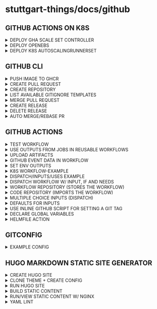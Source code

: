 # stuttgart-things/docs/github

<!-- https://www.thisdot.co/blog/creating-your-own-github-action-with-typescript -->

<!--
https://docs.github.com/en/actions/hosting-your-own-runners/managing-self-hosted-runners-with-actions-runner-controller/deploying-runner-scale-sets-with-actions-runner-controller#using-docker-in-docker-or-kubernetes-mode-for-containers -->

## GITHUB ACTIONS ON K8S

<details><summary>DEPLOY GHA SCALE SET CONTROLLER</summary>

```bash
helm upgrade --install arc \
--namespace arc-systems \
--create-namespace \
oci://ghcr.io/actions/actions-runner-controller-charts/gha-runner-scale-set-controller
```

</details>

<details><summary>DEPLOY OPENEBS</summary>

```bash
helm repo add openebs https://openebs.github.io/charts
helm install openebs openebs/openebs --version 3.9.0 -n openebs --create-namespace
```

</details>

<details><summary>DEPLOY K8S AUTOSCALINGRUNNERSET</summary>

```bash
cat <<EOF > ./k8s-arc-scale-values.yaml
containerMode:
  type: kubernetes
  kubernetesModeWorkVolumeClaim:
    accessModes: ["ReadWriteOnce"]
    storageClassName: openebs-hostpath
    resources:
      requests:
        storage: 1Gi

template:
  spec:
    containers:
    - name: runner
      image: ghcr.io/actions/actions-runner:latest
      command: ["/home/runner/run.sh"]
      env:
        - name: ACTIONS_RUNNER_REQUIRE_JOB_CONTAINER
          value: "false"
EOF

GITHUB_CONFIG_URL="https://github.com/stuttgart-things/docs"
GITHUB_PAT="<$GITHUB_PAT>"
helm upgrade --install k8s-docs \
--namespace arc-runners \
--create-namespace \
--set githubConfigUrl="${GITHUB_CONFIG_URL}" \
--set githubConfigSecret.github_token="${GITHUB_PAT}" \
--values ./k8s-arc-scale-values.yaml \
oci://ghcr.io/actions/actions-runner-controller-charts/gha-runner-scale-set --version 0.6.1
```

</details>

## GITHUB CLI

<details><summary>PUSH IMAGE TO GHCR</summary>

```bash
sudo nerdctl login ghcr.io -u patrick-hermann-sva -p $GITHUB_TOKEN
sudo nerdctl build -t ghcr.io/stuttgart-things/sthings-slides:v2 .
sudo nerdctl push ghcr.io/stuttgart-things/sthings-slides:v2
```

</details>

<details><summary>CREATE PULL REQUEST</summary>

```bash
gh pr create -t "tekton-test1" -b "added git tasks to taskfile"
```

</details>

<details><summary>CREATE REPOSITORY</summary>

```bash
gh repo create stuttgart-things/stagetime-operator \
--public \
--add-readme \
--description "stagetime operator" \
--clone \
--license Apache-2.0 \
-g Go
```

</details>

<details><summary>LIST AVAILABLE GITIGNORE TEMPLATES</summary>

```bash
gh api /gitignore/templates -q ".[]"
```

</details>

<details><summary>MERGE PULL REQUEST</summary>

```bash
gh pr merge $(gh pr list | grep "^[^#;]" | awk '{print $1}') --auto --rebase --delete-branch
```

</details>

<details><summary>CREATE RELEASE</summary>

```bash
gh release create {{ .PROJECT }}-{{ .VERSION_NUMBER_PREFIX }}{{ .UPDATED_VERSION_NUMBER }} --notes "released chart artifcact for {{ .PROJECT }}" {{ .PACKAGE }}
```

</details>

<details><summary>DELETE RELEASE</summary>

```bash
gh release delete {{ .PROJECT }}-{{ .VERSION_NUMBER_PREFIX }}{{ .UPDATED_VERSION_NUMBER }} -y || true
```

</details>

<details><summary>AUTO MERGE/REBASE PR</summary>

```bash
# GET LATEST PR AND AUTO MERGE + DELETE BRANCH
gh pr merge $(gh pr list | grep "^[^#;]" | awk '{print $1}') --auto --rebase --delete-branch
```

</details>

## GITHUB ACTIONS

<details><summary>TEST WORKFLOW</summary>

```yaml
name: ACTIONS RUNNER K8S SMOKE TEST
on:
  workflow_dispatch:

jobs:
  Smoke:
    runs-on: k8s-docs
    container: nginx:1.25.2-alpine
    steps:
      - name: Checkout code
        uses: actions/checkout@v4
      - run: |
          echo "🎉 This job runs on kubernetes!"
          cat /etc/os-release
          ls -lta
```

</details>

<details><summary>USE OUTPUTS FROM JOBS IN REUSABLE WORKFLOWS</summary>

### REUSABLE WORFLOW (SHORTENED, WF WHICH WILL BE CALLED)

```yaml
---
name: Build ansible collection
on:
  workflow_call:
    inputs:
      runs-on:
        required: true
        type: string
    outputs:
      collection-version:
        description: version of ansible collection
        value: ${{ jobs.Ansible-Collection-Build.outputs.version }}
      artifact-name:
        description: name of uploaded ansible collection package
        value: ${{ jobs.Ansible-Collection-Build.outputs.artifact }}

jobs:
  Ansible-Collection-Build:
    outputs:
      version: ${{ steps.version.outputs.version }}
      artifact: ${{ steps.build.outputs.artifact }}
    runs-on: ${{ inputs.runs-on }}
    container:
      image: ${{ inputs.ansible-image }}
    environment: ${{ inputs.environment-name }}
    continue-on-error: ${{ inputs.continue-error }}
    steps:
      - name: Checkout code
        id: git
        uses: actions/checkout@v4.1.1
        with:
          path: source
          fetch-depth: "0"

      - id: version
        run: echo "version=$(yq -r '.version' source/${{ inputs.collection-file }})" >> "$GITHUB_OUTPUT"
        shell: bash
```

### WORFLOW (SHORTENED, WF WHICH CALLS THE REUSABLE WORKFLOW)

```yaml
---
name: Build Collection
on:
  workflow_dispatch:
    inputs:
      runs-on:
        type: string
        required: false
        default: ghr-deploy-configure-rke-cicd
      environment-name:
        type: string
        required: true
        default: k8s

jobs:
  Build-Collection:
    name: Build Ansible Collection
    uses: stuttgart-things/stuttgart-things/.github/workflows/ansible-collection.yaml@main
    with:
      runs-on: ${{ inputs.runs-on }}
      environment-name: ${{ inputs.environment-name }}
      continue-error: false

  Release-Collection:
    name: Release-Collection
    needs: Build-Collection
    permissions:
      contents: write
      pull-requests: write
    runs-on: ${{ inputs.runs-on }}
    environment: ${{ inputs.environment-name }}
    container:
      image: eu.gcr.io/stuttgart-things/machineshop:v1.7.2
    steps:
      - name: Download artifact
        id: download
        uses: actions/download-artifact@v4.1.4
        with:
          name: ${{ inputs.vm-name }}

      - name: Release module
        uses: ncipollo/release-action@v1.14.0
        with:
          name: ${{ needs.Build-Collection.outputs.artifact-name }}
          artifacts: ${{ needs.Build-Collection.outputs.artifact-name }}
          body: "ansible-collection"
          tag: ${{ needs.Build-Collection.outputs.collection-version }}
```

</details>

<details><summary>UPLOAD ARTIFACTS</summary>

```yaml
- name: Upload collection
  id: upload
  uses: actions/upload-artifact@v4.1.0
  with:
    name: ${{ env.COLLECTION_PACKAGE }}
    #path: ${{ github.workspace }}/*tar.gz*
    path: ${{ env.COLLECTION_PACKAGE_PATH }}
```

</details>

<details><summary>GITHUB EVENT DATA IN WORKFLOW</summary>

```yaml
#...
- name: Print Title of PR
  run: echo The Title of your PR is ${{ github.event.pull_request.title }}
- name: Print branch name
  run: echo The branch name from of your PR is ${{ github.event.pull_request.head.ref }}
# ..
```

</details>

<details><summary>SET ENV OUTPUTS</summary>

```yaml
# STEP1
# SET WORKING DIRS AS ENV-VARS
echo "COLLECTION_FILEPATH=source/${{ inputs.collection-file }}" >> $GITHUB_ENV
echo "COLLECTION_ROLES_DIR=$GITHUB_WORKSPACE/$(yq -r ".namespace" source/${{ inputs.collection-file }})/$(yq -r ".name" source/${{ inputs.collection-file }})/roles" >> $GITHUB_ENV
```

```yaml
# STEP2
# USE ENV VARS
count_plays=$(yq '.playbooks | keys' ${{ env.COLLECTION_FILEPATH }} | wc -l)
# ..
yq ".playbooks[$COUNTER].name" ${{ env.COLLECTION_FILEPATH }}
```

</details>

<details><summary>K8S WORKFLOW-EXAMPLE</summary>

```yaml
---
name: Build & Verify Terraform Module
on:
  workflow_dispatch:
  push:
    branches:
      - "main"

jobs:
  Terraform-Validate:
    runs-on: arc-runner-scale-set-vault-base-setup
    container:
      image: hashicorp/terraform:1.6
    environment: k8s
    continue-on-error: false
    steps:
      - name: Checkout code
        uses: actions/checkout@v4.1.1
      - run: |
          terraform init
          terraform fmt
          terraform validate
```

</details>

<details><summary>DISPATCH/INPUTS/USES EXAMPLE</summary>

```yaml
---
name: Release Terraform
on:
  workflow_dispatch:
    inputs:
      release-tag:
        required: true
        type: string
      release-message:
        required: true
        type: string

jobs:
  release-terraform:
    if: github.event.ref == 'refs/heads/main'
    name: Valdiate
    uses: stuttgart-things/stuttgart-things/.github/workflows/release-terraform.yaml@main
    with:
      module-name: vsphere-vm
      tag-name: "${{ github.event.inputs.release-tag }}"
      release-message: "${{ github.event.inputs.release-message }}"
      environment-name: k8s
      runs-on: arc-runner-scale-set-vsphere-vm
      continue-error: false
```

</details>

<details><summary>DISPATCH WORKFLOW W/ INPUT, IF AND NEEDS</summary>

```
---
name: Release-Golang
on:
  workflow_dispatch:
    inputs:
      release-tag:
        required: false
        type: string
  push:
    tags:
      - '*'
jobs:
  Create-Git-Tag:
    name: Release Golang
    uses: stuttgart-things/stuttgart-things/.github/workflows/git-tag.yaml@main
    if: github.ref_type != 'tag' && github.event.inputs.release-tag != ''
    with:
      tag-name: ${{ github.event.inputs.release-tag }}
      environment-name: k8s
      runs-on: arc-runner-scale-set-kaeffken
      alpine-version: 3.19.0
      continue-error: false
    secrets: inherit

  Release-Golang-Binaries:
    name: Release Golang
    uses: stuttgart-things/stuttgart-things/.github/workflows/release-golang.yaml@main
    if: always()
    needs: Create-Git-Tag
    with:
      module-name: kaeffken
      environment-name: k8s
      runs-on: arc-runner-scale-set-kaeffken
      goreleaser-version: v1.23.0
      golang-version: "1.21.5"
    secrets: inherit
```

</details>

<details><summary>WORKFLOW REPOSITORY (STORES THE WORKFLOW)</summary>

```yaml
---
name: Build & Verify Terraform Module
on:
  workflow_call:
    inputs:
      runs-on:
        required: true
        type: string
      terraform-version:
        default: 1.6
        required: true
        type: string
      tflint-version:
        default: v0.50.0
        required: true
        type: string
      environment-name:
        default: k8s
        required: true
        type: string
      continue-error:
        default: false
        required: true
        type: boolean

jobs:
  Terraform-Validate:
    runs-on: ${{ inputs.runs-on }}
    container:
      image: hashicorp/terraform:${{ inputs.terraform-version }}
    environment: ${{ inputs.environment-name }}
    continue-on-error: ${{ inputs.continue-error }}
    steps:
      - name: Checkout code
        uses: actions/checkout@v4.1.1
      - run: |
          terraform init
          terraform fmt
          terraform validate

  Terraform-Lint:
    runs-on: arc-runner-scale-set-vault-base-setup
    container:
      image: ghcr.io/terraform-linters/tflint:${{ inputs.tflint-version }}
    environment: k8s
    continue-on-error: false
    steps:
      - name: Checkout code
        uses: actions/checkout@v4.1.1
      - run: |
          tflint --recursive
```

</details>

<details><summary>CODE REPOSITORY (IMPORTS THE WORKFLOW)</summary>

```yaml
name: Terraform
on:
  push:
    branches: ["main"]
  pull_request:
    branches: ["main"]
  workflow_dispatch:

jobs:
  validate-terraform:
    if: github.event.ref == 'refs/heads/main'
    name: Valdiate
    uses: stuttgart-things/stuttgart-things/.github/workflows/validate-terraform.yaml@main
    with:
      environment-name: k8s
      runs-on: arc-runner-scale-set-flux2-cluster-bootstrap
      terraform-version: 1.6
      tflint-version: v0.50.0
      continue-error: false
```

</details>

<details><summary>MULTIPLE CHOICE INPUTS (DISPATCH)</summary>

```yaml
on:
  workflow_dispatch:
    inputs:
      name:
        type: choice
        description: Who to greet
        options:
          - maypayne
          - scorseese
          - deniro
jobs:
  greet:
    runs-on: ubuntu-latest
    steps:
      - name: Send greeting
        run: echo ${{ github.event.inputs.name }}"
```

</details>

<details><summary>DEFAULTS FOR INPUTS</summary>

```yaml
# FOR EXAMPLE WHEN USING WORFLOW DISPATCH AND GIT TRIGGERS TO SET A DEFAULT VALUE
- name: Set default value
  id: defaultname
  run: |
    USER_INPUT=${{ github.event.inputs.name }}
    echo "value=${USER_INPUT:-"Octocat"}" >> "$GITHUB_OUTPUT"

- name: Do something with it
  run: |
    name="${{ steps.defaultname.outputs.value }}"
    echo "Name: $name"
```

</details>

<details><summary>USE INLINE GITHUB SCRIPT FOR SETTING A GIT TAG</summary>

```yaml
name: Create-Git-Tag
on:
  workflow_dispatch:
    inputs:
      tag-name:
        required: true
        type: string

jobs:
  Create-Git-Tag:
    permissions:
      contents: write
    runs-on: arc-runner-scale-set-kaeffken
    container:
      image: alpine:3.19.0
    environment: k8s
    steps:
      - name: Create Tag
        uses: actions/github-script@v6
        with:
          script: |
            github.rest.git.createRef({
              owner: context.repo.owner,
              repo: context.repo.repo,
              ref: 'refs/tags/v${{ inputs.tag-name }}',
              sha: context.sha
            })
```

</details>

<details><summary>DECLARE GLOBAL VARIABLES</summary>

```yaml
#..
env:
  TEMPLATE_DIR: machineShop/templates
  DESTINATION_DIR: clusters
jobs:
  #..
  steps:
    #..
    - run: |
        machineShop render \
        --source local \
        --template ${TEMPLATE_DIR}/packer-${{ inputs.os-version }}-${{ inputs.cloud }}.yaml \
        --values "provisioning=${{ inputs.ansible-provisioning }}, date=$(date '+%Y-%m-%d-%H-%M-%S'), dateShort=$(date '+%Y-%m-%d'), env=${{ inputs.env }}" \
        --output file \
        --destination ${DESTINATION_DIR}/${{ inputs.env }}/${{ inputs.cloud }}/bootstrap/packer-${{ inputs.os-version }}-${{ inputs.ansible-provisioning }}.yaml
        #..
```

</details>

<details><summary>HELMFILE ACTION</summary>

```yaml
on:
  workflow_call:
    inputs:
      environment-name:
        required: true
        type: string
      branch-name:
        required: true
        type: string
jobs:
  build-helm:
    environment: ${{ inputs.environment-name }}
    steps:
      - name: CHECKOUT GIT
        uses: actions/checkout@v4
      - name: SETUP HELMFILE
        uses: mamezou-tech/setup-helmfile@v1.2.0
```

</details>

## GITCONFIG

<details><summary>EXAMPLE CONFIG</summary>

```bash
cat ~/.gitconfig
[url "https://${USERNAME}:${PASSWORD}@codehub.sva.de"]
        insteadOf = https://codehub.sva.de
[user]
        name = Patrick Hermann
        email = patrick.hermann@sva.de

[url "https://${USERNAME}:${PASSWORD}@github.com/stuttgart-things/"]
        insteadOf = https://github.com/stuttgart-things/

[user]
        name = Patrick Hermann
        email = patrick.hermann@sva.de
```

</details>

## HUGO MARKDOWN STATIC SITE GENERATOR

<details><summary>CREATE HUGO SITE</summary>

```bash
export SITE_NAME=BLOG
nerdctl run --user $(id -u):$(id -g) --rm -v $(pwd):/src klakegg/hugo:0.107.0-ext-alpine new site ${SITE_NAME} > --format yaml
```

</details>

<details><summary>CLONE THEME + CREATE CONFIG</summary>

```bash
export SITE_NAME=BLOG
cd ${SITE_NAME}

git clone https://github.com/alex-shpak/hugo-book ${SITE_NAME}/themes/hugo-book

cat <<EOF > ${SITE_NAME}/config.yaml
baseURL: http://example.org/
languageCode: en-us
title: My New Hugo Site
theme: hugo-book
EOF
```

</details>

<details><summary>RUN HUGO SITE</summary>

```bash
export SITE_NAME=BLOG

# EXAMPLE SITE
cp -R themes/hugo-book/exampleSite/content.en/* ./content

nerdctl run --user $(id -u):$(id -g) --rm -p 1315:1313 -v $(pwd)/blog:/src klakegg/hugo:0.107.0-ext-alpine server
```

</details>

<details><summary>BUILD STATIC CONTENT</summary>

```bash
nerdctl run --user $(id -u):$(id -g) --rm -p 1315:1313 -v $(pwd):/src klakegg/hugo:0.107.0-ext-alpine --verbose --destination public
```

</details>

<details><summary>RUN/VIEW STATIC CONTENT W/ NGINX</summary>

```bash
sudo nerdctl run -it --rm -p 8080:80 --name web -v public/:/usr/share/nginx/html nginx
```

</details>

<details><summary>YAML LINT</summary>

```bash
nerdctl run -it -v ./docs:/manifests cytopia/yamllint -- /manifests
```

</details>
